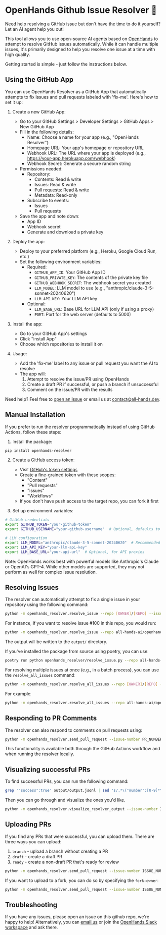 # OpenHands Github Issue Resolver 🙌

Need help resolving a GitHub issue but don't have the time to do it yourself? Let an AI agent help you out!

This tool allows you to use open-source AI agents based on [OpenHands](https://github.com/all-hands-ai/openhands)
to attempt to resolve GitHub issues automatically. While it can handle multiple issues, it's primarily designed
to help you resolve one issue at a time with high quality.

Getting started is simple - just follow the instructions below.

## Using the GitHub App

You can use OpenHands Resolver as a GitHub App that automatically attempts to fix issues and pull requests labeled with 'fix-me'. Here's how to set it up:

1. Create a new GitHub App:
   - Go to your GitHub Settings > Developer Settings > GitHub Apps > New GitHub App
   - Fill in the following details:
     - Name: Choose a name for your app (e.g., "OpenHands Resolver")
     - Homepage URL: Your app's homepage or repository URL
     - Webhook URL: The URL where your app is deployed (e.g., https://your-app.herokuapp.com/webhook)
     - Webhook Secret: Generate a secure random string
   - Permissions needed:
     - Repository:
       - Contents: Read & write
       - Issues: Read & write
       - Pull requests: Read & write
       - Metadata: Read-only
     - Subscribe to events:
       - Issues
       - Pull requests
   - Save the app and note down:
     - App ID
     - Webhook secret
     - Generate and download a private key

2. Deploy the app:
   - Deploy to your preferred platform (e.g., Heroku, Google Cloud Run, etc.)
   - Set the following environment variables:
     - Required:
       - `GITHUB_APP_ID`: Your GitHub App ID
       - `GITHUB_PRIVATE_KEY`: The contents of the private key file
       - `GITHUB_WEBHOOK_SECRET`: The webhook secret you created
       - `LLM_MODEL`: LLM model to use (e.g., "anthropic/claude-3-5-sonnet-20240620")
       - `LLM_API_KEY`: Your LLM API key
     - Optional:
       - `LLM_BASE_URL`: Base URL for LLM API (only if using a proxy)
       - `PORT`: Port for the web server (defaults to 5000)

3. Install the app:
   - Go to your GitHub App's settings
   - Click "Install App"
   - Choose which repositories to install it on

4. Usage:
   - Add the 'fix-me' label to any issue or pull request you want the AI to resolve
   - The app will:
     1. Attempt to resolve the issue/PR using OpenHands
     2. Create a draft PR if successful, or push a branch if unsuccessful
     3. Comment on the issue/PR with the results

Need help? Feel free to [open an issue](https://github.com/all-hands-ai/openhands-resolver/issues) or email us at [contact@all-hands.dev](mailto:contact@all-hands.dev).

## Manual Installation

If you prefer to run the resolver programmatically instead of using GitHub Actions, follow these steps:

1. Install the package:
```bash
pip install openhands-resolver
```

2. Create a GitHub access token:
   - Visit [GitHub's token settings](https://github.com/settings/personal-access-tokens/new)
   - Create a fine-grained token with these scopes:
     - "Content"
     - "Pull requests"
     - "Issues"
     - "Workflows"
   - If you don't have push access to the target repo, you can fork it first

3. Set up environment variables:
```bash
# GitHub credentials
export GITHUB_TOKEN="your-github-token"
export GITHUB_USERNAME="your-github-username"  # Optional, defaults to token owner

# LLM configuration
export LLM_MODEL="anthropic/claude-3-5-sonnet-20240620"  # Recommended
export LLM_API_KEY="your-llm-api-key"
export LLM_BASE_URL="your-api-url"  # Optional, for API proxies
```

Note: OpenHands works best with powerful models like Anthropic's Claude or OpenAI's GPT-4. While other models are supported, they may not perform as well for complex issue resolution.

## Resolving Issues

The resolver can automatically attempt to fix a single issue in your repository using the following command:

```bash
python -m openhands_resolver.resolve_issue --repo [OWNER]/[REPO] --issue-number [NUMBER]
```

For instance, if you want to resolve issue #100 in this repo, you would run:

```bash
python -m openhands_resolver.resolve_issue --repo all-hands-ai/openhands-resolver --issue-number 100
```

The output will be written to the `output/` directory.

If you've installed the package from source using poetry, you can use:

```bash
poetry run python openhands_resolver/resolve_issue.py --repo all-hands-ai/openhands-resolver --issue-number 100
```

For resolving multiple issues at once (e.g., in a batch process), you can use the `resolve_all_issues` command:

```bash
python -m openhands_resolver.resolve_all_issues --repo [OWNER]/[REPO] --issue-numbers [NUMBERS]
```

For example:
```bash
python -m openhands_resolver.resolve_all_issues --repo all-hands-ai/openhands-resolver --issue-numbers 100,101,102
```

## Responding to PR Comments

The resolver can also respond to comments on pull requests using:

```bash
python -m openhands_resolver.send_pull_request --issue-number PR_NUMBER --issue-type pr
```

This functionality is available both through the GitHub Actions workflow and when running the resolver locally.

## Visualizing successful PRs

To find successful PRs, you can run the following command:

```bash
grep '"success":true' output/output.jsonl | sed 's/.*\("number":[0-9]*\).*/\1/g'
```

Then you can go through and visualize the ones you'd like.

```bash
python -m openhands_resolver.visualize_resolver_output --issue-number ISSUE_NUMBER --vis-method json
```

## Uploading PRs

If you find any PRs that were successful, you can upload them.
There are three ways you can upload:

1. `branch` - upload a branch without creating a PR
2. `draft` - create a draft PR
3. `ready` - create a non-draft PR that's ready for review

```bash
python -m openhands_resolver.send_pull_request --issue-number ISSUE_NUMBER --github-username YOUR_GITHUB_USERNAME --pr-type draft
```

If you want to upload to a fork, you can do so by specifying the `fork-owner`:

```bash
python -m openhands_resolver.send_pull_request --issue-number ISSUE_NUMBER --github-username YOUR_GITHUB_USERNAME --pr-type draft --fork-owner YOUR_GITHUB_USERNAME
```

## Troubleshooting

If you have any issues, please open an issue on this github repo, we're happy to help!
Alternatively, you can [email us](mailto:contact@all-hands.dev) or join the [OpenHands Slack workspace](https://join.slack.com/t/opendevin/shared_invite/zt-2oikve2hu-UDxHeo8nsE69y6T7yFX_BA) and ask there.


